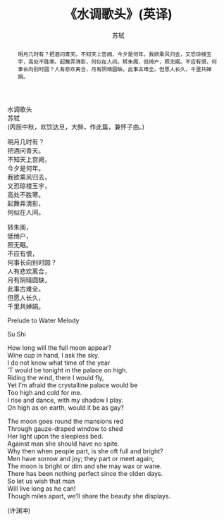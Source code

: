 ﻿---
layout: post
title: 《水调歌头》(英译)
author: 苏轼
tags: [tag1 tag2]
comments: true
category:
- 爱好
abstract: 明月几时有？把酒问青天。不知天上宫阙，今夕是何年。我欲乘风归去，又恐琼楼玉宇，高处不胜寒。起舞弄清影，何似在人间。转朱阁，低绮户，照无眠。不应有恨，何事长向别时圆？人有悲欢离合，月有阴晴圆缺，此事古难全。但愿人长久，千里共婵娟。
---

水调歌头  
苏轼  
(丙辰中秋，欢饮达旦，大醉，作此篇，兼怀子由。)  


明月几时有？  
把酒问青天。  
不知天上宫阙，  
今夕是何年。  
我欲乘风归去，  
又恐琼楼玉宇，  
高处不胜寒。  
起舞弄清影，  
何似在人间。  

转朱阁，  
低绮户，  
照无眠。  
不应有恨，  
何事长向别时圆？  
人有悲欢离合，  
月有阴晴圆缺，  
此事古难全。  
但愿人长久，  
千里共婵娟。  

Prelude to Water Melody

Su Shi

How long will the full moon appear?   
Wine cup in hand, I ask the sky.  
I do not know what time of the year  
’T would be tonight in the palace on high.  
Riding the wind, there I would fly,  
Yet I’m afraid the crystalline palace would be  
Too high and cold for me.  
I rise and dance, with my shadow I play.  
On high as on earth, would it be as gay?  

The moon goes round the mansions red  
Through gauze-draped window to shed  
Her light upon the sleepless bed.  
Against man she should have no spite.  
Why then when people part, is she oft full and bright?  
Men have sorrow and joy; they part or meet again;  
The moon is bright or dim and she may wax or wane.  
There has been nothing perfect since the olden days.  
So let us wish that man  
Will live long as he can!  
Though miles apart, we’ll share the beauty she displays.

(许渊冲)